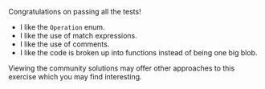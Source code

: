 Congratulations on passing all the tests!

 * I like the `Operation` enum.
 * I like the use of match expressions.
 * I like the use of comments.
 * I like the code is broken up into functions instead of being one big blob.

Viewing the community solutions may offer other approaches to this exercise
which you may find interesting.

